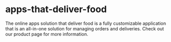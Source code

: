 # apps-that-deliver-food
The online apps solution that deliver food is a fully customizable application that is an all-in-one solution for managing orders and deliveries. Check out our product page for more information.
